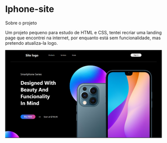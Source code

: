 # Iphone-site

Sobre o projeto

Um projeto pequeno para estudo de HTML e CSS, tentei recriar uma landing page que encontrei
na internet, por enquanto está sem funcionalidade, mas pretendo atualiza-la logo.

![Landing-page Iphone](prints/Captura%20de%20tela%202025-04-29%20102225.png)